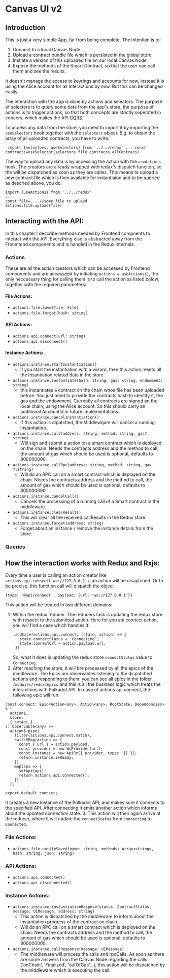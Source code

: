 # Canvas UI v2

## Introduction

This is just a very simple App, far from being complete. The intention is to:

1. Connect to  a local Canvas Node
2. Upload a contract bundle file which is persisted in the global store
3. Instiate a version of this uploaded file on our local Canvas Node
4. Expose the methods of the Smart Contract, so that the user can call them and see the results.

It doesn't manage the access to keyrings and accounts for now, instead it is using the Alice account for all Interactions by now. But this can be changed easily.

The interaction with the app is done by actions and selectors. The purpose of selectors is to query some data from the app's store, the purpose of actions is to trigger actions, so that both concepts are strictly seperated in concers, which makes the API [CQRS](https://martinfowler.com/bliki/CQRS.html).

To access any data from the store, you need to import it by importing the `useSelectors` hook together with the `selectors` object. E.g. to obtain the array of all uploaded contracts, you have to write:

``
import {selectors, useSelectors} from '../../redux'
...
const contracts=useSelector(selectors.file.contracts.allContracs)``

The way to upload any data is by accessing the action with the `useActions` hook. The  creators are already wrapped with redux's dispatch funciton, so the will be dispatched as soon as they are calles. This means to upload a new contract file which is then available for instantiaion and to be queried as descried above, you do:

```
import {useActions} from '../../redux'
...
const file=... //some file to upload
actions.file.upload(file)
```
## Interacting with the API:

In this chapter I describe methods needed by Frontend compnents to interact with the API. Everything else is abstracted away from the Fronmtend components and is handled in the Redux internals.

### Actions

These are all the action creators which can be accessed by Frontend components and are accesseed by initiating `actions = useActions()`, the only neccessary thing for calling them is to call the action as listed below, together with the required parameters:

#### File Actions:
* `actions.file.save(file: File)` 
* `actions.file.forget(hash: string)`
#### API Actions:
* `actions.api.connect(url: string)`
* `actions.api.disconnect()`
#### Instance Actions:  
* `actions.instance.startInstantiation()` 
  - if you start the instantiation with a wizard, then this action resets all the Insantiation related data in the store.
* `actions.instance.instantiate(hash: string, gas: string, endowment: string)` 
  - this instantiates a contract on the chain whos file has been uploaded before. You just nned to provide the contracts hash to identify it, the gas and the endowment. Currently all contracts are signed on the local chain, using the Alice account. So this should carry an additional AccountId in future implementations.
* `actions.instance.cancelInstantiation()`
  - If this action is dipatched, the Middlewqare will cancel a running instantiation.
* `actions.instance.call(address: string, method: string, gas?: string)` 
  - Will sign and submit a action on a smart contract which is deployed on the chain. Needs the contracts address and the method to call, the amount of gas which should be used is optional, defaults to 800000000.
* `actions.instance.callRpc(address: string, method: string, gas ?:string)` 
  - Will do an RPC call on a smart contract which is deployed on the chain. Needs the contracts address and the method to call, the amount of gas which should be used is optional, defaults to 800000000.
* `actions.instance.cancelCall()` 
  - Cancels the processing of a running call of a Smart contract in the middleware.
* `actions.instance.clearResult()` 
  -  This will clear all the received callResults in the Redux store.
* `actions.instance.forget(address: string)` 
  - Forget about an instance / remove the instance details from the store.


### Queries


## How the interaction works with Redux and Rxjs:

Every time a user is calling an action creator like `actions.api.connect('ws://127.0.0.1')`, an action will be disaptched. Or to be precise, this function call will dispatch the object 
```
{type: '@api/connect', payload: {url: 'ws://127.0.0.1'}} 
```
This action will be treated in two different domains:

1. Within the redux reducer. The reducers task is updating the redux store with respect to the submitted action. Here for you api.connect action, you will find a case which handles it:
   ```
   .addCase(actions.api.connect, (state, action) => {
      state.connectStatus = 'Connecting';
      state.connectUrl = action.payload.url;
    })
    ```
    So, what it does is updating the redux store `connectStatus` value to `Connecting`.
2. After reaching the store, it will bre processed by all the epics of the middleware. The Epics are observables listening to the dispatched actions and responding to them. you can see all epics in the folder `/modules/redux/epics` and this is all the business logic which treats the interactions with Polkadot API.
In case of actions.api.connect, the following epic will run:
```
const connect: Epic<Action<any>, Action<any>, RootState, Dependencies> = (
  action$,
  store,
  { setApi }
): Observable<any> =>
  action$.pipe(
    filter(actions.api.connect.match),
    switchMap(action => {
      const { url } = action.payload;
      const provider = new WsProvider(url);
      const instance = new ApiRx({ provider, types: {} });
      return instance.isReady;
    }),
    map(api => {
      setApi(api);
      return actions.api.connected();
    })
  );

export default connect;
```
It creates a new Instance of the Polkadot API, and makes sure it connects to the specified API. After connecting it emits another action which informs about the updated connection state.
3. This action will then again arrive at the reducer, where it will update the `connectStatus` from `Connecting` to `Connected`.
    



### File Actions:
* `actions.file.notifySaved(name: string, methods: Array<string>, hash: string, json: string)` 
### API Actions:
* `actions.api.connected()`
* `actions.api.disconnected()`
### Instance Actions:  
* `actions.instance.instantiationRespnse(status: ContractStatus, message: UIMessage, address: string)` 
  - This action is dispatched by the middleware to inform about the instantiation progress of the contract on chain. 
  - Will do an RPC call on a smart contract which is deployed on the chain. Needs the contracts address and the method to call, the amount of gas which should be used is optional, defaults to 800000000.
* `actions.instance.callResponse(message: UIMessage)` 
  - The middleware will process the calls and rpcCalls. As soon as there are some answers from the Canvas Node regarding the calls ('onChain', 'Finalized', 'outOfGas'...), this action will be dispatched by the middleware which is executing the call.



  
  
